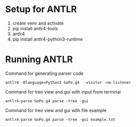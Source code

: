 # Setup for ANTLR
1. create venv and activate
2. pip install antlr4-tools
3. antlr4
4. pip install antlr4-python3-runtime

# Running ANTLR

Command for generating parser code

```antlr4 -Dlanguage=Python3 GoPo.g4  -visitor -no-listener```

Command for tree view and gui with input from terminal

```antlr4-parse GoPo.g4 parse -tree -gui```

Command for tree view and gui with file example

```antlr4-parse GoPo.g4 parse -tree -gui example.txt```